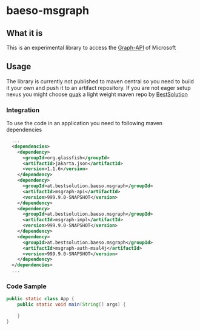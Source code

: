 # baeso-msgraph

## What it is

This is an experimental library to access the [Graph-API](https://learn.microsoft.com/en-us/graph/overview?view=graph-rest-1.0) of Microsoft

## Usage

The library is currently not published to maven central so you need to build it your own and push it to an artifact repository. If you are not eager
setup nexus you might choose [quak](https://github.com/BestSolution-at/quak) a light weight maven repo by [BestSolution](https://www.bestsolution.at)

### Integration

To use the code in an application you need to following maven dependencies

```xml
  ...
  <dependencies>
    <dependency>
      <groupId>org.glassfish</groupId>
      <artifactId>jakarta.json</artifactId>
      <version>1.1.6</version>
    </dependency>
    <dependency>
      <groupId>at.bestsolution.baeso.msgraph</groupId>
      <artifactId>msgraph-api</artifactId>
      <version>999.9.0-SNAPSHOT</version>
    </dependency>
    <dependency>
      <groupId>at.bestsolution.baeso.msgraph</groupId>
      <artifactId>msgraph-impl</artifactId>
      <version>999.9.0-SNAPSHOT</version>
    </dependency>
    <dependency>
      <groupId>at.bestsolution.baeso.msgraph</groupId>
      <artifactId>msgraph-auth-msal4j</artifactId>
      <version>999.9.0-SNAPSHOT</version>
    </dependency>
  </dependencies>
  ...
```

### Code Sample

```java
public static class App {
    public static void main(String[] args) {
        
    }
}
```